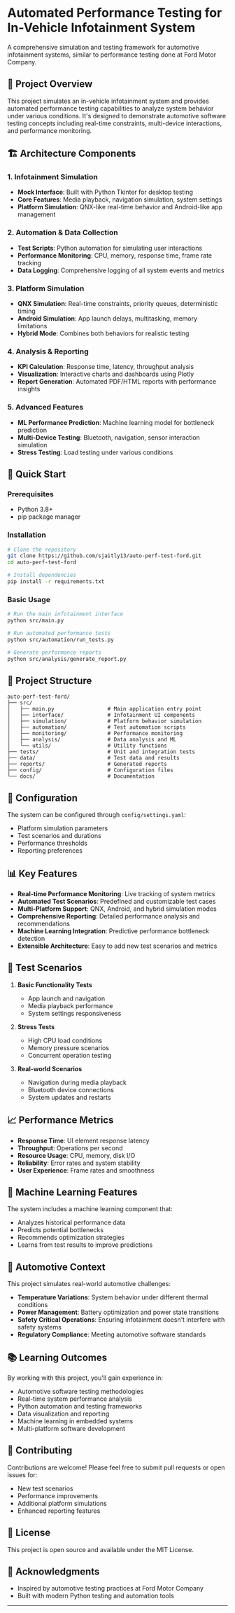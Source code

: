 # Automated Performance Testing for In-Vehicle Infotainment System

A comprehensive simulation and testing framework for automotive infotainment systems, similar to performance testing done at Ford Motor Company.

## 🚗 Project Overview

This project simulates an in-vehicle infotainment system and provides automated performance testing capabilities to analyze system behavior under various conditions. It's designed to demonstrate automotive software testing concepts including real-time constraints, multi-device interactions, and performance monitoring.

## 🏗️ Architecture Components

### 1. Infotainment Simulation
- **Mock Interface**: Built with Python Tkinter for desktop testing
- **Core Features**: Media playback, navigation simulation, system settings
- **Platform Simulation**: QNX-like real-time behavior and Android-like app management

### 2. Automation & Data Collection
- **Test Scripts**: Python automation for simulating user interactions
- **Performance Monitoring**: CPU, memory, response time, frame rate tracking
- **Data Logging**: Comprehensive logging of all system events and metrics

### 3. Platform Simulation
- **QNX Simulation**: Real-time constraints, priority queues, deterministic timing
- **Android Simulation**: App launch delays, multitasking, memory limitations
- **Hybrid Mode**: Combines both behaviors for realistic testing

### 4. Analysis & Reporting
- **KPI Calculation**: Response time, latency, throughput analysis
- **Visualization**: Interactive charts and dashboards using Plotly
- **Report Generation**: Automated PDF/HTML reports with performance insights

### 5. Advanced Features
- **ML Performance Prediction**: Machine learning model for bottleneck prediction
- **Multi-Device Testing**: Bluetooth, navigation, sensor interaction simulation
- **Stress Testing**: Load testing under various conditions

## 🚀 Quick Start

### Prerequisites
- Python 3.8+
- pip package manager

### Installation
```bash
# Clone the repository
git clone https://github.com/sjaitly13/auto-perf-test-ford.git
cd auto-perf-test-ford

# Install dependencies
pip install -r requirements.txt
```

### Basic Usage
```bash
# Run the main infotainment interface
python src/main.py

# Run automated performance tests
python src/automation/run_tests.py

# Generate performance reports
python src/analysis/generate_report.py
```

## 📁 Project Structure

```
auto-perf-test-ford/
├── src/
│   ├── main.py                 # Main application entry point
│   ├── interface/              # Infotainment UI components
│   ├── simulation/             # Platform behavior simulation
│   ├── automation/             # Test automation scripts
│   ├── monitoring/             # Performance monitoring
│   ├── analysis/               # Data analysis and ML
│   └── utils/                  # Utility functions
├── tests/                      # Unit and integration tests
├── data/                       # Test data and results
├── reports/                    # Generated reports
├── config/                     # Configuration files
└── docs/                       # Documentation
```

## 🔧 Configuration

The system can be configured through `config/settings.yaml`:
- Platform simulation parameters
- Test scenarios and durations
- Performance thresholds
- Reporting preferences

## 📊 Key Features

- **Real-time Performance Monitoring**: Live tracking of system metrics
- **Automated Test Scenarios**: Predefined and customizable test cases
- **Multi-Platform Support**: QNX, Android, and hybrid simulation modes
- **Comprehensive Reporting**: Detailed performance analysis and recommendations
- **Machine Learning Integration**: Predictive performance bottleneck detection
- **Extensible Architecture**: Easy to add new test scenarios and metrics

## 🧪 Test Scenarios

1. **Basic Functionality Tests**
   - App launch and navigation
   - Media playback performance
   - System settings responsiveness

2. **Stress Tests**
   - High CPU load conditions
   - Memory pressure scenarios
   - Concurrent operation testing

3. **Real-world Scenarios**
   - Navigation during media playback
   - Bluetooth device connections
   - System updates and restarts

## 📈 Performance Metrics

- **Response Time**: UI element response latency
- **Throughput**: Operations per second
- **Resource Usage**: CPU, memory, disk I/O
- **Reliability**: Error rates and system stability
- **User Experience**: Frame rates and smoothness

## 🤖 Machine Learning Features

The system includes a machine learning component that:
- Analyzes historical performance data
- Predicts potential bottlenecks
- Recommends optimization strategies
- Learns from test results to improve predictions

## 🚗 Automotive Context

This project simulates real-world automotive challenges:
- **Temperature Variations**: System behavior under different thermal conditions
- **Power Management**: Battery optimization and power state transitions
- **Safety Critical Operations**: Ensuring infotainment doesn't interfere with safety systems
- **Regulatory Compliance**: Meeting automotive software standards

## 📚 Learning Outcomes

By working with this project, you'll gain experience in:
- Automotive software testing methodologies
- Real-time system performance analysis
- Python automation and testing frameworks
- Data visualization and reporting
- Machine learning in embedded systems
- Multi-platform software development

## 🤝 Contributing

Contributions are welcome! Please feel free to submit pull requests or open issues for:
- New test scenarios
- Performance improvements
- Additional platform simulations
- Enhanced reporting features

## 📄 License

This project is open source and available under the MIT License.

## 🙏 Acknowledgments

- Inspired by automotive testing practices at Ford Motor Company
- Built with modern Python testing and automation tools


---
